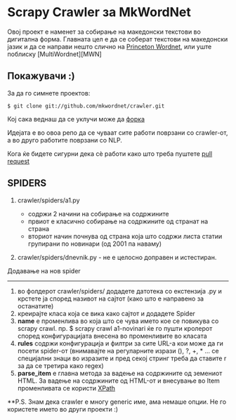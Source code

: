 Scrapy Crawler за MkWordNet
===========================
Овој проект е наменет за собирање на македонски текстови во дигитална форма.
Главната цел е да се соберат текстови на македонски јазик и да се направи
нешто слично на [Princeton Wordnet][PWN], или уште поблиску [MultiWordnet][MWN]

[PWN]: http://wordnetweb.princeton.edu/perl/webwn
[MultiWordnet]: http://multiwordnet.fbk.eu/english/home.php

Покажувачи :)
-------------

За да го симнете проектов:

    $ git clone git://github.com/mkwordnet/crawler.git

Кој сака веднаш да се уклучи може да [форка][fork-a-repo]

[fork-a-repo]: http://help.github.com/fork-a-repo/

Идејата е во oвоа репо да се чуваат сите работи поврзани
со crawler-от, а во друго работите поврзани со NLP.

Кога ќе бидете сигурни дека сѐ работи како што треба пуштете [pull request][pr]

[pr]: http://help.github.com/send-pull-requests/



SPIDERS
-------

1) crawler/spiders/a1.py 
    - содржи 2 начини на собирање на содржините
    - првиот е класично собирање на содржините од странат на страна
    - вториот начин почнува од страна која што содржи листа статии групирани 
      по новинари (од 2001 па наваму)

2) crawler/spiders/dnevnik.py - не е целосно доправен и истестиран.

Додавање на нов spider
______________________

1. во фолдерот crawler/spiders/ додадете датотека со екстензија .py и крстете
ја според називот на сајтот (како што е направено за останатите)
2. креирајте класа која се вика како сајтот и додадете Spider
3. **name** е променлива во која што се чува името кое се повикува со scrapy crawl.
пр. $ scrapy crawl a1-novinari ќе го пушти кролерот според конфигурацијата внесена во променливите во класата
4. **rules** содржи конфигурација и филтри за сите URL-а кои може да ги посети spider-от
(внимавајте на регуларните изрази (), ?, +, * ... се специјални знаци во изразите
и пред секој стринг треба да ставите r за да се третира како regex)
5. **parse_item** е главна метода за вадење на содржините од земениот HTML.
За вадење на содржините од HTML-от и внесување во Item променливата се користи [XPath][xpath]

[xpath]: http://www.w3schools.com/xpath/xpath_syntax.asp


**P.S.
Знам дека crawler е многу generic име, ама немаше опции. Не го користете името во други проекти :)

